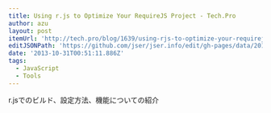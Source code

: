 ```yaml
---
title: Using r.js to Optimize Your RequireJS Project - Tech.Pro
author: azu
layout: post
itemUrl: 'http://tech.pro/blog/1639/using-rjs-to-optimize-your-requirejs-project'
editJSONPath: 'https://github.com/jser/jser.info/edit/gh-pages/data/2013/10/index.json'
date: '2013-10-31T00:51:11.886Z'
tags:
  - JavaScript
  - Tools
---
```

r.jsでのビルド、設定方法、機能についての紹介

